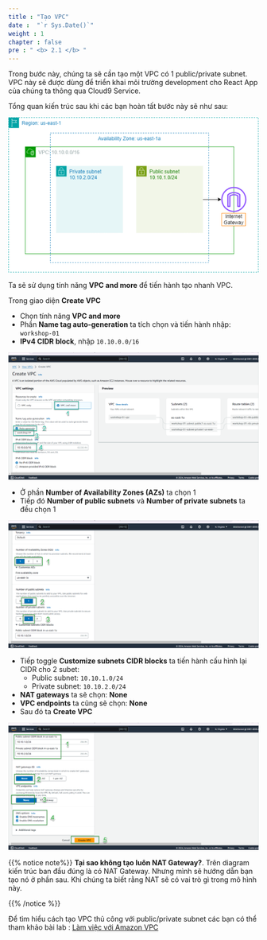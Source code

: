 ```yaml
---
title : "Tạo VPC"
date :  "`r Sys.Date()`" 
weight : 1 
chapter : false
pre : " <b> 2.1 </b> "
---
```


Trong bước này, chúng ta sẽ cần tạo một VPC có 1 public/private subnet.
VPC này sẽ được dùng để triển khai môi trường development cho React App của chúng ta thông qua Cloud9 Service.

Tổng quan kiến trúc sau khi các bạn hoàn tất bước này sẽ như sau:

![VPC](/images/2-prerequiste/2.1-createVPC/001-createVPC.png)

Ta sẽ sử dụng tính năng **VPC and more** để tiến hành tạo nhanh VPC.

Trong giao diện **Create VPC**

- Chọn tính năng **VPC and more**
- Phần **Name tag auto-generation** ta tích chọn và tiến hành nhập: `workshop-01`
- **IPv4 CIDR block**, nhập `10.10.0.0/16`

![VPC](/images/2-prerequiste/2.1-createVPC/002-createVPC.png)

- Ở phần **Number of Availability Zones (AZs)** ta chọn 1
- Tiếp đó **Number of public subnets** và **Number of private subnets** ta đều chọn 1

![VPC](/images/2-prerequiste/2.1-createVPC/003-createVPC.png)

- Tiếp toggle **Customize subnets CIDR blocks** ta tiến hành cấu hình lại CIDR cho 2 subet:
  - Public subnet: `10.10.1.0/24`
  - Private subnet: `10.10.2.0/24`
- **NAT gateways** ta sẽ chọn: **None**
- **VPC endpoints** ta cũng sẽ chọn: **None**
- Sau đó ta **Create VPC**

![VPC](/images/2-prerequiste/2.1-createVPC/004-createVPC.png)

{{% notice note%}}
**Tại sao không tạo luôn NAT Gateway?**. Trên diagram kiến trúc ban đầu đúng là có NAT Gateway. Nhưng mình sẽ hướng dẫn bạn tạo nó ở phần sau. Khi chúng ta biết rằng NAT sẽ có vai trò gì trong mô hình này.

{{% /notice %}}

Để tìm hiểu cách tạo VPC thủ công với public/private subnet các bạn có thể tham khảo bài lab :
[Làm việc với Amazon VPC](https://000003.awsstudygroup.com/vi/)